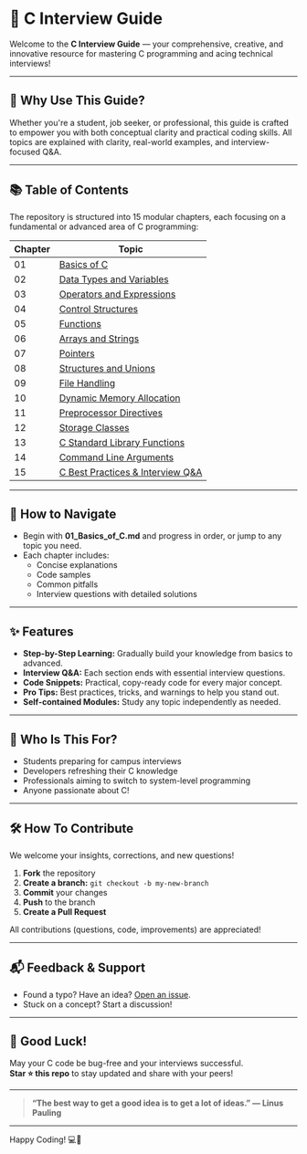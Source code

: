 # 🚀 C Interview Guide

Welcome to the **C Interview Guide** — your comprehensive, creative, and innovative resource for mastering C programming and acing technical interviews!

---

## 🌟 Why Use This Guide?

Whether you're a student, job seeker, or professional, this guide is crafted to empower you with both conceptual clarity and practical coding skills. All topics are explained with clarity, real-world examples, and interview-focused Q&A. 

---

## 📚 Table of Contents

The repository is structured into 15 modular chapters, each focusing on a fundamental or advanced area of C programming:

| Chapter | Topic |
| ------- | ------------------------------------------------------ |
| 01 | [Basics of C](./01_Basics_of_C.md) |
| 02 | [Data Types and Variables](./02_Data_Types_and_Variables.md) |
| 03 | [Operators and Expressions](./03_Operators_and_Expressions.md) |
| 04 | [Control Structures](./04_Control_Structures.md) |
| 05 | [Functions](./05_Functions.md) |
| 06 | [Arrays and Strings](./06_Arrays_and_Strings.md) |
| 07 | [Pointers](./07_Pointers.md) |
| 08 | [Structures and Unions](./08_Structures_and_Unions.md) |
| 09 | [File Handling](./09_File_Handling.md) |
| 10 | [Dynamic Memory Allocation](./10_Dynamic_Memory_Allocation.md) |
| 11 | [Preprocessor Directives](./11_Preprocessor_Directives.md) |
| 12 | [Storage Classes](./12_Storage_Classes.md) |
| 13 | [C Standard Library Functions](./13_C_Standard_Library_Functions.md) |
| 14 | [Command Line Arguments](./14_Command_Line_Arguments.md) |
| 15 | [C Best Practices & Interview Q&A](./15_C_Best_Practices_and_Interview_QA.md) |

---

## 🧭 How to Navigate

- Begin with **01_Basics_of_C.md** and progress in order, or jump to any topic you need.
- Each chapter includes:
  - Concise explanations
  - Code samples
  - Common pitfalls
  - Interview questions with detailed solutions

---

## ✨ Features

- **Step-by-Step Learning:** Gradually build your knowledge from basics to advanced.
- **Interview Q&A:** Each section ends with essential interview questions.
- **Code Snippets:** Practical, copy-ready code for every major concept.
- **Pro Tips:** Best practices, tricks, and warnings to help you stand out.
- **Self-contained Modules:** Study any topic independently as needed.

---

## 🚦 Who Is This For?

- Students preparing for campus interviews
- Developers refreshing their C knowledge
- Professionals aiming to switch to system-level programming
- Anyone passionate about C!

---

## 🛠️ How To Contribute

We welcome your insights, corrections, and new questions!

1. **Fork** the repository
2. **Create a branch:** `git checkout -b my-new-branch`
3. **Commit** your changes
4. **Push** to the branch
5. **Create a Pull Request**

All contributions (questions, code, improvements) are appreciated!

---

## 📬 Feedback & Support

- Found a typo? Have an idea? [Open an issue](https://github.com/sinha-19/C-Interview-Guide/issues).
- Stuck on a concept? Start a discussion!

---

## 🌈 Good Luck!

May your C code be bug-free and your interviews successful.  
**Star ⭐ this repo** to stay updated and share with your peers!

---

> **“The best way to get a good idea is to get a lot of ideas.” — Linus Pauling**

---

Happy Coding! 💻🌟
